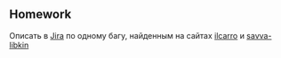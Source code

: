 ##  Homework

Описать в [Jira](https://ait-learn.atlassian.net/jira/software/c/projects/QA/boards/4) по одному багу, найденным на сайтах [ilcarro](https://ilcarro.web.app/) и [savva-libkin](https://savva-libkin.com/)